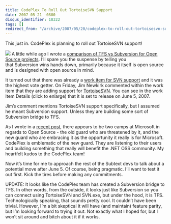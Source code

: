 ```yaml
---
title: CodePlex To Roll Out TortoiseSVN Support
date: 2007-05-21 -0800
disqus_identifier: 18322
tags: []
redirect_from: "/archive/2007/05/20/codeplex-to-roll-out-tortoisesvn-support.aspx/"
---
```


This just in. CodePlex is planning to roll out TortoiseSVN support!

[![](https://haacked.com/images/haacked_com/WindowsLiveWriter/CodePlexToRollOutTortoiseSVNSupport_CD86/codeplexworkitemdetails_thumb1.png)](https://haacked.com/images/haacked_com/WindowsLiveWriter/CodePlexToRollOutTortoiseSVNSupport_CD86/codeplexworkitemdetails3.png "Codeplex SVN Work Item Detail")
A little while ago I wrote a [comparison of TFS vs Subversion for Open
Source
projects](https://haacked.com/archive/2007/03/02/A_Comparison_of_TFS_vs_Subversion_for_Open_Source_Projects.aspx "TFS vs Subversion").
I’ll spare you the suspense by telling you that Subversion wins hands
down, primarily because it itself is open source and is designed with
open source in mind.

It turned out that there was already a [work item for SVN
support](http://www.codeplex.com/CodePlex/WorkItem/View.aspx?WorkItemId=7082 "Subversion Support")
and it was the highest vote getter. On Friday, Jim Newkirk commented
within the work item that they are adding support for
[TortoiseSVN](http://tortoisesvn.tigris.org/ "TortoiseSVN"). You can see
in the work Item Details (click to enlarge) that it is set to release on
June 5, 2007.

Jim’s comment mentions TortoiseSVN support specifically, but I assumed
he meant Subversion support. Unless they are building some sort of
Subversion bridge to TFS.

As I wrote in a [recent
post](https://haacked.com/archive/2007/05/13/is-fighting-open-source-with-patents-a-smart-move-by.aspx "Fighting Open Source With Patents"),
there appears to be two camps at Microsoft in regards to Open Source
- the old guard who are threatened by it, and the new guard who are
embracing it as the opportunity it really is for Microsoft. CodePlex is
emblematic of the new guard. They are listening to their users and
building something that really will benefit the .NET OSS community. My
heartfelt kudos to the CodePlex team!

Now it’s time for me to approach the rest of the Subtext devs to talk
about a potential move after June 5. Of course, being pragmatic. I’ll
want to test it out first. Kick the tires before making any commitments.

UPDATE: It looks like the CodePlex team has created a Subversion bridge
to TFS. In other words, from the outside, it looks just like Subversion
so you can connect using TortoiseSVN and SVN.exe, but under the hood, it
is TFS. Technologically speaking, that sounds pretty cool. It couldn’t
have been trivial. However, I’m a bit skeptical it will have (and
maintain) feature parity, but I’m looking forward to trying it out. Not
exactly what I hoped for, but I won’t sit around and bitch about it if
it works.

